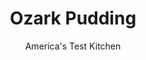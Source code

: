 ---
layout: ../../layouts/MarkdownPostLayout.astro
title: Ozark Pudding
author: America's Test Kitchen
pubDate: 2023-03-15
description: "This simple, old-fashioned dessert is made from a minimal mixture of flour, baking powder, toasted nuts, sugar, and eggs."
image_url: https://res.cloudinary.com/hksqkdlah/image/upload/ar_1:1,c_fill,dpr_2.0,f_auto,fl_lossy.progressive.strip_profile,g_faces:auto,q_auto:low,w_344/24249_sfs-ozark-pudding-27
tags: ["Desserts or Baked Goods","Southern","Fruit","Fruit Desserts"]
calories: 
protein: 
carbohydrates: 
fats: 
fiber: 
ingredients: ["1/2 cup (2 1/2 ounces), all-purpose flour","2 teaspoons, baking powder","1/2 teaspoon, salt","2 , Granny Smith apples, peeled, cored, halved, and cut into 1/2-inch pieces","1 1/2 cups, pecans, toasted and chopped","2 cups (14 ounces) plus 1 teaspoon, sugar","4 , large eggs","1 tablespoon, vanilla extract",", vanilla ice cream"]
serves: 
time: "1¼ hours, plus 30 minutes cooling"
instructions: ["Adjust oven rack to middle position and heat oven to 350 degrees. Grease and flour 8-inch square nonstick baking pan.","Whisk flour, baking powder, and salt together in large bowl. Stir in apples and pecans. Whisk 2 cups sugar, eggs, and vanilla together in separate bowl until pale yellow, about 1 minute. Stir sugar mixture into flour mixture until thoroughly combined. Scrape batter into prepared pan and sprinkle with remaining 1 teaspoon sugar.","Bake until golden brown and toothpick inserted in center of pudding comes out with few crumbs attached, 45 to 50 minutes. Transfer to wire rack and let cool for 30 minutes. Spoon pudding into bowls and top with ice cream before serving."]
nutrition: ["null calories"]
notes: "Ben &amp; Jerry’s is our favorite supermarket brand of vanilla ice cream."
---